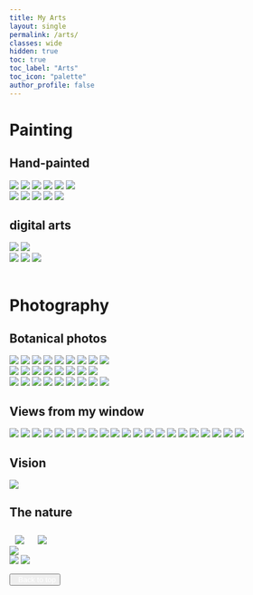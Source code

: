 ```yaml
---
title: My Arts
layout: single
permalink: /arts/
classes: wide
hidden: true
toc: true
toc_label: "Arts"
toc_icon: "palette" 
author_profile: false
---
```


# Painting
## Hand-painted
<div class='column2'>
    <img class="painting" src="/assets/images/arts/hand/01a5abd38dd335b0ca4523ef1f276215ea3904c68b.jpg">
    <img class="painting" src="/assets/images/arts/hand/01d724d8bb2bfa24aafecfb063f7556614b5967323.jpg">
    <img class="painting" src="/assets/images/arts/hand/01e1a930354facc61d494c03b7a3aa1ecd63e9fd11.jpg">
    <img class="painting" src="/assets/images/arts/hand/01f57b4598ffe38271cf77afdd8112d2e871fd0aab.jpg">
    <img class="painting" src="/assets/images/arts/hand/0129e08a7be2e6503fe7584b9786b974fcf70bd35f.jpg">
    <img class="painting" src="/assets/images/arts/hand/01857df4ac4ebbdb77a2068ed6415ea8de284384c0.jpg">
</div>
<div class='column2'>
    <img class="painting" src="/assets/images/arts/hand/0169d160e17ac03f5f16a720f82e14389b8050dcb1.jpg">
    <img class="painting" src="/assets/images/arts/hand/0182b7a701b513a1f6af92cdfffdec89dfe6f09ae0.jpg">
    <img class="painting" src="/assets/images/arts/hand/01101eec8b949eaaf2aab2c2cf258e91e0f27b2450.jpg">
    <img class="painting" src="/assets/images/arts/hand/01778c49fa86970c8e7f57cd13ba7f59e2563745f4.jpg">
    <img class="painting" src="/assets/images/arts/hand/0152b1db29d2e984b4279bb74f127c1184f8c71b38.jpg">
</div>
<div class='row'></div>

## digital arts
<div class='column2'>
    <img class="painting" src="/assets/images/arts/digital/01d6d178e8236c31edce257cadb164e78065d1f505.jpg">
    <img class="painting" src="/assets/images/arts/digital/011afe3d8a52f07e81ad4dbe46c425325b51f16e53.jpg">
</div>
<div class='column2'>
    <img class="painting" src="/assets/images/arts/digital/0134517bd361914711811896165c6e5221277f7a19.jpg">
    <img class="painting" src="/assets/images/arts/digital/0189079edde86a5bb9c8a8cbdd2eb835b9aaecad3b.jpg">
    <img class="painting" src="/assets/images/arts/digital/016831aeb2607af3df54b33570b384e2aab44e6268.jpg">
</div>
<div class='row'></div>
<br>

# Photography

## Botanical photos
<!-- <img class="artphoto" src=""> -->
<!-- photos from unsplash -->
<div class="column">
    <!-- ⬇ added at 01:00 20211015  -->
        <!-- photos from unsplash -->
    <img class="artphoto" src="https://images.unsplash.com/photo-1621703471822-3abe99e5d78f?ixid=MnwxMjA3fDB8MHxwcm9maWxlLXBhZ2V8OHx8fGVufDB8fHx8&ixlib=rb-1.2.1&auto=format&fit=crop&w=500&q=60">
    <img class="artphoto" src="https://images.unsplash.com/photo-1621703760345-a8eded57a794?ixid=MnwxMjA3fDB8MHxwcm9maWxlLXBhZ2V8NXx8fGVufDB8fHx8&ixlib=rb-1.2.1&auto=format&fit=crop&w=500&q=60">
    <img class="artphoto" src="https://images.unsplash.com/photo-1634267947759-c426793488ca?ixid=MnwxMjA3fDB8MHxwcm9maWxlLXBhZ2V8MXx8fGVufDB8fHx8&ixlib=rb-1.2.1&auto=format&fit=crop&w=500&q=60">
        <!-- local photo -->
    <img class="artphoto" src="/assets/images/arts/botanical/01a58981ae5b4e7323c2c5dbd5384685b8c96cd0cb.jpg">
    <img class="artphoto" src="/assets/images/arts/botanical/01b4aeca275f645fd501d1b624be6549bae1261d2a.jpg">
    <img class="artphoto" src="/assets/images/arts/botanical/01e751ce76e559d43f55513430e3ae4ea5ff574ecd.jpg">
    <img class="artphoto" src="/assets/images/arts/botanical/01ef010d6ec05d3068ab94bc1ed87dcbdcb79c9ac7.jpg">
    <img class="artphoto" src="/assets/images/arts/botanical/01fef5c123030443560e31c54fe6c08945349fa1db.jpg">
    <img class="artphoto" src="/assets/images/arts/botanical/0145d85d36e881be448fb824e8f8a8c984734d6da5.jpg">
</div>
<div class="column">
    <!-- ⬇ added at 01:00 20211015  -->
        <!-- photos from unsplash -->
    <img class="artphoto" src="https://images.unsplash.com/photo-1634267930237-e3a429e93193?ixid=MnwxMjA3fDB8MHxwcm9maWxlLXBhZ2V8Mnx8fGVufDB8fHx8&ixlib=rb-1.2.1&auto=format&fit=crop&w=500&q=60">
    <img class="artphoto" src="https://images.unsplash.com/photo-1621703778579-9d9d12483cf9?ixid=MnwxMjA3fDB8MHxwcm9maWxlLXBhZ2V8NHx8fGVufDB8fHx8&ixlib=rb-1.2.1&auto=format&fit=crop&w=500&q=60">
    <img class="artphoto" src="https://images.unsplash.com/photo-1621702896992-62a642534005?ixlib=rb-1.2.1&ixid=MnwxMjA3fDB8MHxwcm9maWxlLXBhZ2V8MTB8fHxlbnwwfHx8fA%3D%3D&auto=format&fit=crop&w=500&q=60">
    <img class="artphoto" src="https://images.unsplash.com/photo-1621703711951-25a726edee1f?ixid=MnwxMjA3fDB8MHxwcm9maWxlLXBhZ2V8N3x8fGVufDB8fHx8&ixlib=rb-1.2.1&auto=format&fit=crop&w=500&q=60">
        <!-- local photo -->
    <img class="artphoto" src="/assets/images/arts/botanical/014bad454bf0c9db41f9157873ba73b9d8f8ba5bdc.jpg">
    <img class="artphoto" src="/assets/images/arts/botanical/014c8d5a60f6d8a52cc5be6a063621980560788072.jpg">
    <img class="artphoto" src="/assets/images/arts/botanical/017a2ac889f4172182759a3050984a7402f137698b.jpg">
    <img class="artphoto" src="/assets/images/arts/botanical/018fefe8ff00b927eadd3a378b71f7d0f2b52702bc.jpg">
</div>
<div class="column">
    <!-- ⬇ added at 01:00 20211015  -->
        <!-- photos from unsplash -->
    <img class="artphoto" src="https://images.unsplash.com/photo-1621703794286-c5fddb7825d8?ixlib=rb-1.2.1&ixid=MnwxMjA3fDB8MHxwcm9maWxlLXBhZ2V8M3x8fGVufDB8fHx8&auto=format&fit=crop&w=500&q=60">
    <img class="artphoto" src="https://images.unsplash.com/photo-1621703731378-2343f0178058?ixlib=rb-1.2.1&ixid=MnwxMjA3fDB8MHxwcm9maWxlLXBhZ2V8Nnx8fGVufDB8fHx8&auto=format&fit=crop&w=500&q=60">
    <img class="artphoto" src="https://images.unsplash.com/photo-1621703211003-aff13180e3e4?ixid=MnwxMjA3fDB8MHxwcm9maWxlLXBhZ2V8OXx8fGVufDB8fHx8&ixlib=rb-1.2.1&auto=format&fit=crop&w=500&q=60">
        <!-- local photo -->
    <img class="artphoto" src="/assets/images/arts/botanical/0169a939ab888e8c3aed0257952feb2a486b19d2e4.jpg">
    <img class="artphoto" src="/assets/images/arts/botanical/0171e0e78093f6afd6305459a375f90c3aea74bd82.jpg">
    <img class="artphoto" src="/assets/images/arts/botanical/0196b94bbd8ffe048f03b499372fd7c0605d3564a1.jpg">
    <img class="artphoto" src="/assets/images/arts/botanical/01035bf198328e671da3e2c7217de62d551cb7b2ca.jpg">
    <img class="artphoto" src="/assets/images/arts/botanical/01730af8138456d127d9b8b94ae9c657cac74b3eb1.jpg">
    <img class="artphoto" src="/assets/images/arts/botanical/019710fba2365e24ad7405fd8278af40e33dbe6efb.jpg">
</div>
<div class = "row"></div>

## Views from my window
<div>
    <img class="artphoto" src="/assets/images/arts/windowView/01b7f395b82ba615563775f1f0ef3ab660dccaab96.jpg">
    <img class="artphoto" src="/assets/images/arts/windowView/01bad4c312569f947cd51ccdf7e42e891be10d6f6b.jpg">
    <img class="artphoto" src="/assets/images/arts/windowView/01ddb874a3c292da84e35703f6a3139e6b7d6e3171.jpg">
    <img class="artphoto" src="/assets/images/arts/windowView/01f29f033b0c40ae17aaec37ac43539e02487d4c48.jpg">
    <img class="artphoto" src="/assets/images/arts/windowView/01f31fc0b7fe19c77f71f0a335cc1f9ec224afdfb0.jpg">
    <img class="artphoto" src="/assets/images/arts/windowView/010c3c68a9057394443b2146b46d1de5108052fc72.jpg">
    <img class="artphoto" src="/assets/images/arts/windowView/012e8e761e99cee5af5405f1ced3012c5795d7ab7a.jpg">
    <img class="artphoto" src="/assets/images/arts/windowView/013aee2acbee6afa877554711c19df3ddfea6cad2f.jpg">
    <img class="artphoto" src="/assets/images/arts/windowView/016fe5252ec39a68b5cfdf689a149b94e6169ec374.jpg">
    <img class="artphoto" src="/assets/images/arts/windowView/019dac2f58830c4a573ec91aac9111714425c3111c.jpg">
    <img class="artphoto" src="/assets/images/arts/windowView/0107e4d03996562c122ecfb4930e96e74f18a57394.jpg">
    <img class="artphoto" src="/assets/images/arts/windowView/0109a0af3b5c8071305001433408e1bfe489e5e6c9.jpg">
    <img class="artphoto" src="/assets/images/arts/windowView/0156f6d8b75f1f3996f6f15f4a02f436a63bf9fe7a.jpg">
    <img class="artphoto" src="/assets/images/arts/windowView/0163adecd3e3c094a1e6b682bcd4b3231fc48a4536.jpg">
    <img class="artphoto" src="/assets/images/arts/windowView/0168da95ecdf7b25224033fe61057646cc95cfe6fb.jpg">
    <img class="artphoto" src="/assets/images/arts/windowView/01665dd4963563434724692fa49e1f8dd65d2f74fb.jpg">
    <img class="artphoto" src="/assets/images/arts/windowView/010348a88544646fb7558f7323353bdb6309ccf4d1.jpg">
    <img class="artphoto" src="/assets/images/arts/windowView/0189729a614b09b05c3bc021fac3459a227475d51b.jpg">
    <img class="artphoto" src="/assets/images/arts/windowView/01162227c50ac52466f958c3a0ab15f9ddf0935c97.jpg">
    <img class="artphoto" src="/assets/images/arts/windowView/012254978d4c0cbe55c6666b54ce048fb16a37c410.jpg">
    <img class="artphoto" src="/assets/images/arts/windowView/0162338288e4f5574c8fc75dbe6dc931d17fec2a3a.jpg">
</div>

## Vision
<img class="artphoto" src="/assets/images/arts/vision/01e8e2e3def8462e47afaccd59a4d349c209c04f03.jpg">

## The nature
<img style="padding-top:10px; padding-right:10px; padding-left:10px;" src="/assets/images/arts/nature/0119a6d0801a2bfb32975e8d9848b86530b914b73e.jpg">
<img style="padding-top:10px; padding-right:10px; padding-left:10px;" src="/assets/images/arts/nature/018fa6d47e623605750e6128369d9b0a79f0e81773.jpg">
<div class='column2'>
    <img class="artphoto" src="/assets/images/arts/nature/01c516a8cdf13bf7b4c7fd4ff2d5f30607c4e2aa60.jpg">
</div>
<div class='column2'>
    <img class="artphoto" src="/assets/images/arts/nature/01f48b58151b83b2f0bc30cade13c1ca6788c7cd45.jpg">
    <img class="artphoto" src="/assets/images/arts/nature/01e6fcfdec198b5ddabc321e01187f66ca2b91a827.jpg">
</div>
<div class = "row"></div>



<!-- ----------back to top button----------- -->
<button class='btn btn--primary' id="btt"><i class="fas fa-angle-up"></i><a href="#page-title" style="text-decoration: none;color: white;">&nbsp;&nbsp;Back to top</a></button>